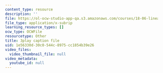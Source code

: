 ```yaml
---
content_type: resource
description: ''
file: https://ol-ocw-studio-app-qa.s3.amazonaws.com/courses/18-06-linear-algebra-spring-2010/1e56330d30c0544c8975cc1854b39e26_IZqwi0wJovM.vtt
file_type: application/x-subrip
learning_resource_types: []
ocw_type: OCWFile
resourcetype: Other
title: 3play caption file
uid: 1e56330d-30c0-544c-8975-cc1854b39e26
video_files:
  video_thumbnail_file: null
video_metadata:
  youtube_id: null
---
```

